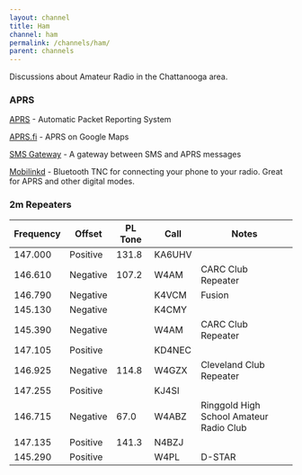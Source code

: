 ```yaml
---
layout: channel
title: Ham
channel: ham
permalink: /channels/ham/
parent: channels
---
```


Discussions about Amateur Radio in the Chattanooga area.

### APRS

[APRS](http://www.aprs.org) - Automatic Packet Reporting System

[APRS.fi](http://aprs.fi) - APRS on Google Maps

[SMS Gateway](http://smsgte.wixsite.com/smsgte) - A gateway between SMS and APRS messages

[Mobilinkd](https://store.mobilinkd.com) - Bluetooth TNC for connecting your phone to your radio. Great for APRS and other digital modes.

### 2m Repeaters

| Frequency | Offset  | PL Tone | Call   | Notes|
|-----------|---------|---------|--------|------|
| 147.000   | Positive| 131.8   | KA6UHV |      |
| 146.610   | Negative| 107.2   | W4AM   | CARC Club Repeater |
| 146.790   | Negative|         | K4VCM  | Fusion |
| 145.130   | Negative|         | K4CMY  |      |
| 145.390   | Negative|         | W4AM   | CARC Club Repeater |
| 147.105   | Positive|         | KD4NEC |      |
| 146.925   | Negative| 114.8   | W4GZX  | Cleveland Club Repeater|
| 147.255   | Positive|         | KJ4SI  |      |
| 146.715   | Negative| 67.0    | W4ABZ  | Ringgold High School Amateur Radio Club |
| 147.135   | Positive| 141.3   | N4BZJ  |      |
| 145.290   | Positive|         | W4PL   | D-STAR |